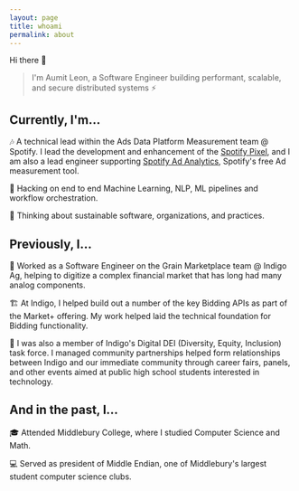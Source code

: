```yaml
---
layout: page
title: whoami
permalink: about
---
```


Hi there 👋

> I'm Aumit Leon, a Software Engineer building performant, scalable, and secure distributed systems ⚡

## Currently, I'm...

🎶 A technical lead within the Ads Data Platform Measurement team @ Spotify. I lead the development and enhancement of the [Spotify Pixel](https://ads.spotify.com/en-US/ad-analytics/spotify-pixel/), and I am also a lead engineer supporting [Spotify Ad Analytics](https://ads.spotify.com/en-US/ad-analytics/), Spotify's free Ad measurement tool.

🌱 Hacking on end to end Machine Learning, NLP, ML pipelines and workflow orchestration.

💬 Thinking about sustainable software, organizations, and practices.

## Previously, I...

🌾 Worked as a Software Engineer on the Grain Marketplace team @ Indigo Ag, helping to digitize a complex financial market that has long had many analog components.

🏗️ At Indigo, I helped build out a number of the key Bidding APIs as part of the Market+ offering. My work helped laid the technical foundation for Bidding functionality. 

🤝 I was also a member of Indigo's Digital DEI (Diversity, Equity, Inclusion) task force. I managed community partnerships helped form relationships between Indigo and our immediate community through career fairs, panels, and other events aimed at public high school students interested in technology. 

## And in the past, I...

🎓 Attended Middlebury College, where I studied Computer Science and Math.

💻 Served as president of Middle Endian, one of Middlebury's largest student computer science clubs.



